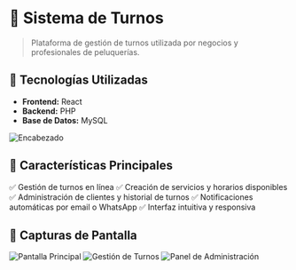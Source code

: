 # 📅 Sistema de Turnos

> Plataforma de gestión de turnos utilizada por negocios y profesionales de peluquerías.

## 🚀 Tecnologías Utilizadas

- **Frontend:** React
- **Backend:** PHP
- **Base de Datos:** MySQL

![Encabezado](https://github.com/user-attachments/assets/f3aefa2f-bb18-4bb2-98e4-061f81533a54)

## 🎯 Características Principales

✅ Gestión de turnos en línea
✅ Creación de servicios y horarios disponibles
✅ Administración de clientes y historial de turnos
✅ Notificaciones automáticas por email o WhatsApp
✅ Interfaz intuitiva y responsiva

## 📸 Capturas de Pantalla

![Pantalla Principal](assets/home.png)
![Gestión de Turnos](assets/turnos.png)
![Panel de Administración](assets/admin.png)
